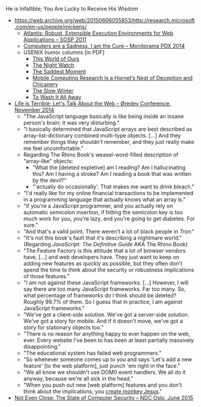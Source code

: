 He is Infallible; You Are Lucky to Receive His Wisdom

* https://web.archive.org/web/20150606055853/http://research.microsoft.com/en-us/people/mickens/
  * [Atlantis: Robust, Extensible Execution Environments for Web Applications – SOSP 2011](http://www.youtube.com/watch?v=4c0DdOvH6lg)
  * [Computers are a Sadness, I am the Cure – Monitorama PDX 2014](https://vimeo.com/95066828)
  * USENIX humor columns [in PDF]
    * [This World of Ours](https://web.archive.org/web/20150606055911/http://research.microsoft.com/en-us/people/mickens/thisworldofours.pdf)
    * [The Night Watch](https://web.archive.org/web/20150606055857/http://research.microsoft.com/en-us/people/mickens/thenightwatch.pdf)
    * [The Saddest Moment](https://web.archive.org/web/20150606055900/http://research.microsoft.com/en-us/people/mickens/thesaddestmoment.pdf)
    * [Mobile Computing Research Is a Hornet’s Nest of Deception and Chicanery](https://web.archive.org/web/20150606055855/http://research.microsoft.com/en-us/people/mickens/nestofhornets.pdf)
    * [The Slow Winter](https://web.archive.org/web/20150606055910/http://research.microsoft.com/en-us/people/mickens/theslowwinter.pdf)
    * [To Wash It All Away](https://web.archive.org/web/20150606055905/http://research.microsoft.com/en-us/people/mickens/ToWashItAllAway.pdf)
* [Life is Terrible: Let's Talk About the Web – Øredev Conference, November 2014](https://vimeo.com/111122950)
  * "The JavaScript language basically is like being inside an insane person's brain; it was very disturbing."
  * "I basically determined that JavaScript arrays are best described as array-list-dictionary combined multi-type objects. [...] And they remember things they shouldn't remember, and they just really make me feel uncomfortable."
  * Regarding The Rhino Book's weasel-word-filled description of "array-like" objects:
    * "What the [deleted expletive] am I reading? Am I hallucinating this? Am I having a stroke? Am I reading a book that was written by the devil?"
    * "'actually do occasionally'. That makes me want to drink bleach."
  * "I'd really like for my online financial transactions to be implemented in a programming language that actually knows what an array is."
  * "if you're a JavaScript programmer, and you actually rely on automatic semicolon insertion, if hitting the semicolon key is too much work for you, you're lazy, and you're going to get diabetes. For sure."
  * "And that's a valid point. There weren't a lot of black people in *Tron*."
  * "It's not this book's fault that it's describing a nightmare world." (Regarding *JavaScript: The Definitive Guide* AKA The Rhino Book)
  * "The Feature Factory is this attitude that a lot of browser vendors have, [...] and web developers have. They just want to keep on adding new features as quickly as possible, but they often don't spend the time to think about the security or robustness implications of those features."
  * "I am not against these JavaScript frameworks. [...] However, I will say there are too many JavaScript frameworks. Far too many. So, what percentage of frameworks do I think should be deleted? Roughly 99.7% of them. So I guess that in practice, I am against JavaScript frameworks."
  * "We've got a client-side solution. We've got a server-side solution. We've got a story for mobile. And if it doesn't move, we've got a story for stationary objects too."
  * "There is no reason for anything happy to ever happen on the web, ever. Every website I've been to has been at least partially massively disappointing."
  * "The educational system has failed web programmers."
  * "So whenever someone comes up to you and says 'Let's add a new feature' [to the web platform], just punch 'em right in the face."
  * "We all know we shouldn't use DOM0 event handlers. We all do it anyway, because we're all sick in the head."
  * "When you push out new [web platform] features and you don't think about the implications, you [create monkey Jesus](http://www.bbc.com/news/world-europe-19349921)."
* [Not Even Close: The State of Computer Security – NDC Oslo, June 2015](https://vimeo.com/135347162)
